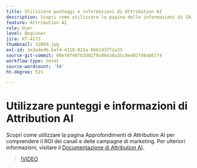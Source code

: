 ```yaml
---
title: Utilizzare punteggi e informazioni di Attribution AI
description: Scopri come utilizzare la pagina delle informazioni di IA per l’attribuzione per comprendere il ROI dei canali e delle campagne di marketing
feature: Attribution AI
role: User
level: Beginner
jira: KT-4173
thumbnail: 32669.jpg
exl-id: 3e3ede4b-baf4-4118-921a-6661d37f1a33
source-git-commit: 00ef0f40fb3d82f0c06428a35c0e402f46ab6774
workflow-type: tm+mt
source-wordcount: '58'
ht-degree: 51%

---
```


# Utilizzare punteggi e informazioni di Attribution AI

Scopri come utilizzare la pagina Approfondimenti di Attribution AI per comprendere il ROI dei canali e delle campagne di marketing. Per ulteriori informazioni, visitare il [Documentazione di Attribution AI](https://experienceleague.adobe.com/docs/experience-platform/intelligent-services/attribution-ai/overview.html).

>[!VIDEO](https://video.tv.adobe.com/v/32669?learn=on)
